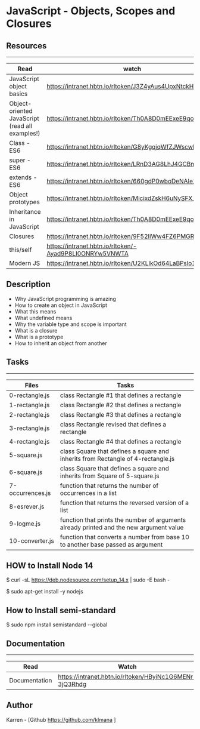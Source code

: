 # JavaScript - Objects, Scopes and Closures


## Resources
---
Read|watch
---|---
JavaScript object basics | https://intranet.hbtn.io/rltoken/J3Z4yAus4UpxNtckHugmKQ
Object-oriented JavaScript (read all examples!) | https://intranet.hbtn.io/rltoken/Th0A8D0mEExeE9qo1XFFow
Class - ES6 | https://intranet.hbtn.io/rltoken/G8yKgqjqWfZJWscwR5qbhQ
super - ES6 | https://intranet.hbtn.io/rltoken/LRnD3AG8LhJ4GCBmc991fQ
extends - ES6 | https://intranet.hbtn.io/rltoken/660gdP0wboDeNAIe1dVYCA
Object prototypes | https://intranet.hbtn.io/rltoken/MicixdZskH6uNySFX_n5jA
Inheritance in JavaScript | https://intranet.hbtn.io/rltoken/Th0A8D0mEExeE9qo1XFFow
Closures | https://intranet.hbtn.io/rltoken/9F52IiWw4FZ6PMGRrtgX2Q
this/self | https://intranet.hbtn.io/rltoken/-Ayad9P8LI0ONRYw5VNWTA
Modern JS | https://intranet.hbtn.io/rltoken/U2KLIkOd64LaBPslo1Yv5w


## Description
* Why JavaScript programming is amazing
* How to create an object in JavaScript
* What this means
* What undefined means
* Why the variable type and scope is important
* What is a closure
* What is a prototype
* How to inherit an object from another


## Tasks
---
Files|Tasks
---|---
0-rectangle.js | class Rectangle #1 that defines a rectangle
1-rectangle.js | class Rectangle #2 that defines a rectangle
2-rectangle.js | class Rectangle #3 that defines a rectangle
3-rectangle.js | class Rectangle revised that defines a rectangle
4-rectangle.js | class Rectangle #4 that defines a rectangle
5-square.js | class Square that defines a square and inherits from Rectangle of 4-rectangle.js
6-square.js | class Square that defines a square and inherits from Square of 5-square.js
7-occurrences.js | function that returns the number of occurrences in a list
8-esrever.js | function that returns the reversed version of a list
9-logme.js | function that prints the number of arguments already printed and the new argument value
10-converter.js | function that converts a number from base 10 to another base passed as argument

## HOW to Install Node 14
$ curl -sL https://deb.nodesource.com/setup_14.x | sudo -E bash -

$ sudo apt-get install -y nodejs


## How to Install semi-standard
$ sudo npm install semistandard --global
## Documentation
---
Read|Watch
---|---
Documentation | https://intranet.hbtn.io/rltoken/HByiNc1G6MENr-3jQ3Rhdg

## Author
Karren - [Github https://github.com/klmana ]